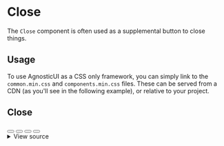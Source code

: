 # Close

The `Close` component is often used as a supplemental button to close things.

<div class="mbs24"></div>

## Usage

To use AgnosticUI as a CSS only framework, you can simply link to the `common.min.css` and `components.min.css` files. These can be served from a CDN (as you'll see in the following example), or relative to your project.

## Close

<!-- Default -->
<button class="close-button">
  <svg class="close" viewBox="0 0 24 24" aria-hidden="true">
      <path fill="currentColor" d="M.439 21.44a1.5 1.5 0 0 0 2.122 2.121l9.262-9.261a.25.25 0 0 1 .354 0l9.262 9.263a1.5 1.5 0 1 0 2.122-2.121L14.3 12.177a.25.25 0 0 1 0-.354l9.263-9.262A1.5 1.5 0 0 0 21.439.44L12.177 9.7a.25.25 0 0 1-.354 0L2.561.44A1.5 1.5 0 0 0 .439 2.561L9.7 11.823a.25.25 0 0 1 0 .354Z" />
  </svg>
</button>
<!-- Small -->
<button class="close-button close-button-small">
  <svg class="close" viewBox="0 0 24 24" aria-hidden="true">
      <path fill="currentColor" d="M.439 21.44a1.5 1.5 0 0 0 2.122 2.121l9.262-9.261a.25.25 0 0 1 .354 0l9.262 9.263a1.5 1.5 0 1 0 2.122-2.121L14.3 12.177a.25.25 0 0 1 0-.354l9.263-9.262A1.5 1.5 0 0 0 21.439.44L12.177 9.7a.25.25 0 0 1-.354 0L2.561.44A1.5 1.5 0 0 0 .439 2.561L9.7 11.823a.25.25 0 0 1 0 .354Z" />
  </svg>
</button>
<!-- Large -->
<button class="close-button close-button-large">
  <svg class="close" viewBox="0 0 24 24" aria-hidden="true">
      <path fill="currentColor" d="M.439 21.44a1.5 1.5 0 0 0 2.122 2.121l9.262-9.261a.25.25 0 0 1 .354 0l9.262 9.263a1.5 1.5 0 1 0 2.122-2.121L14.3 12.177a.25.25 0 0 1 0-.354l9.263-9.262A1.5 1.5 0 0 0 21.439.44L12.177 9.7a.25.25 0 0 1-.354 0L2.561.44A1.5 1.5 0 0 0 .439 2.561L9.7 11.823a.25.25 0 0 1 0 .354Z" />
  </svg>
</button>
<!-- Xlarge -->
<button class="close-button close-button-xlarge">
  <svg class="close" viewBox="0 0 24 24" aria-hidden="true">
      <path fill="currentColor" d="M.439 21.44a1.5 1.5 0 0 0 2.122 2.121l9.262-9.261a.25.25 0 0 1 .354 0l9.262 9.263a1.5 1.5 0 1 0 2.122-2.121L14.3 12.177a.25.25 0 0 1 0-.354l9.263-9.262A1.5 1.5 0 0 0 21.439.44L12.177 9.7a.25.25 0 0 1-.354 0L2.561.44A1.5 1.5 0 0 0 .439 2.561L9.7 11.823a.25.25 0 0 1 0 .354Z" />
  </svg>
</button>

<div class="mbe24"></div>

<details class="disclose disclose-bordered">
<summary class="disclose-title">View source</summary>

```html
<head>
  <!-- ...codes omitted for brevity -->
  <link rel="stylesheet" type="text/css" href="https://unpkg.com/agnostic-css@1.0.12/public/css-dist/common.min.css">
  <link rel="stylesheet" type="text/css" href="https://unpkg.com/agnostic-css@1.0.12/public/css-dist/components.min.css">
</head>
<body>
  <!-- Default -->
  <button class="close-button">
    <svg class="close" viewBox="0 0 24 24" aria-hidden="true">
        <path fill="currentColor" d="M.439 21.44a1.5 1.5 0 0 0 2.122 2.121l9.262-9.261a.25.25 0 0 1 .354 0l9.262 9.263a1.5 1.5 0 1 0 2.122-2.121L14.3 12.177a.25.25 0 0 1 0-.354l9.263-9.262A1.5 1.5 0 0 0 21.439.44L12.177 9.7a.25.25 0 0 1-.354 0L2.561.44A1.5 1.5 0 0 0 .439 2.561L9.7 11.823a.25.25 0 0 1 0 .354Z" />
    </svg>
  </button>
  <!-- Small -->
  <button class="close-button close-button-small">
    <svg class="close" viewBox="0 0 24 24" aria-hidden="true">
        <path fill="currentColor" d="M.439 21.44a1.5 1.5 0 0 0 2.122 2.121l9.262-9.261a.25.25 0 0 1 .354 0l9.262 9.263a1.5 1.5 0 1 0 2.122-2.121L14.3 12.177a.25.25 0 0 1 0-.354l9.263-9.262A1.5 1.5 0 0 0 21.439.44L12.177 9.7a.25.25 0 0 1-.354 0L2.561.44A1.5 1.5 0 0 0 .439 2.561L9.7 11.823a.25.25 0 0 1 0 .354Z" />
    </svg>
  </button>
  <!-- Large -->
  <button class="close-button close-button-large">
    <svg class="close" viewBox="0 0 24 24" aria-hidden="true">
        <path fill="currentColor" d="M.439 21.44a1.5 1.5 0 0 0 2.122 2.121l9.262-9.261a.25.25 0 0 1 .354 0l9.262 9.263a1.5 1.5 0 1 0 2.122-2.121L14.3 12.177a.25.25 0 0 1 0-.354l9.263-9.262A1.5 1.5 0 0 0 21.439.44L12.177 9.7a.25.25 0 0 1-.354 0L2.561.44A1.5 1.5 0 0 0 .439 2.561L9.7 11.823a.25.25 0 0 1 0 .354Z" />
    </svg>
  </button>
  <!-- Xlarge -->
  <button class="close-button close-button-xlarge">
    <svg class="close" viewBox="0 0 24 24" aria-hidden="true">
        <path fill="currentColor" d="M.439 21.44a1.5 1.5 0 0 0 2.122 2.121l9.262-9.261a.25.25 0 0 1 .354 0l9.262 9.263a1.5 1.5 0 1 0 2.122-2.121L14.3 12.177a.25.25 0 0 1 0-.354l9.263-9.262A1.5 1.5 0 0 0 21.439.44L12.177 9.7a.25.25 0 0 1-.354 0L2.561.44A1.5 1.5 0 0 0 .439 2.561L9.7 11.823a.25.25 0 0 1 0 .354Z" />
    </svg>
  </button>
  <!-- ...codes omitted for brevity -->
```
</details>
